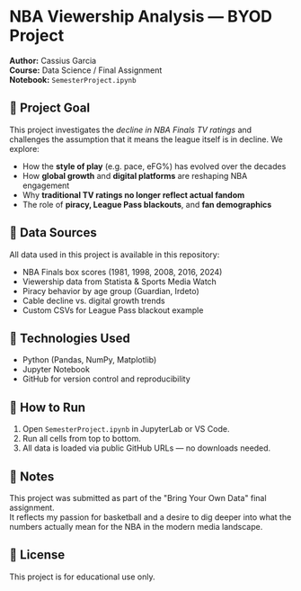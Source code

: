 # NBA Viewership Analysis — BYOD Project

**Author:** Cassius Garcia  
**Course:** Data Science / Final Assignment  
**Notebook:** `SemesterProject.ipynb`

## 🎯 Project Goal

This project investigates the *decline in NBA Finals TV ratings* and challenges the assumption that it means the league itself is in decline. We explore:

- How the **style of play** (e.g. pace, eFG%) has evolved over the decades
- How **global growth** and **digital platforms** are reshaping NBA engagement
- Why **traditional TV ratings no longer reflect actual fandom**
- The role of **piracy, League Pass blackouts**, and **fan demographics**

## 📂 Data Sources

All data used in this project is available in this repository:
- NBA Finals box scores (1981, 1998, 2008, 2016, 2024)
- Viewership data from Statista & Sports Media Watch
- Piracy behavior by age group (Guardian, Irdeto)
- Cable decline vs. digital growth trends
- Custom CSVs for League Pass blackout example

## 🧪 Technologies Used

- Python (Pandas, NumPy, Matplotlib)
- Jupyter Notebook
- GitHub for version control and reproducibility

## 🚀 How to Run

1. Open `SemesterProject.ipynb` in JupyterLab or VS Code.
2. Run all cells from top to bottom.
3. All data is loaded via public GitHub URLs — no downloads needed.

## 📝 Notes

This project was submitted as part of the "Bring Your Own Data" final assignment.  
It reflects my passion for basketball and a desire to dig deeper into what the numbers actually mean for the NBA in the modern media landscape.

## 📌 License

This project is for educational use only.
